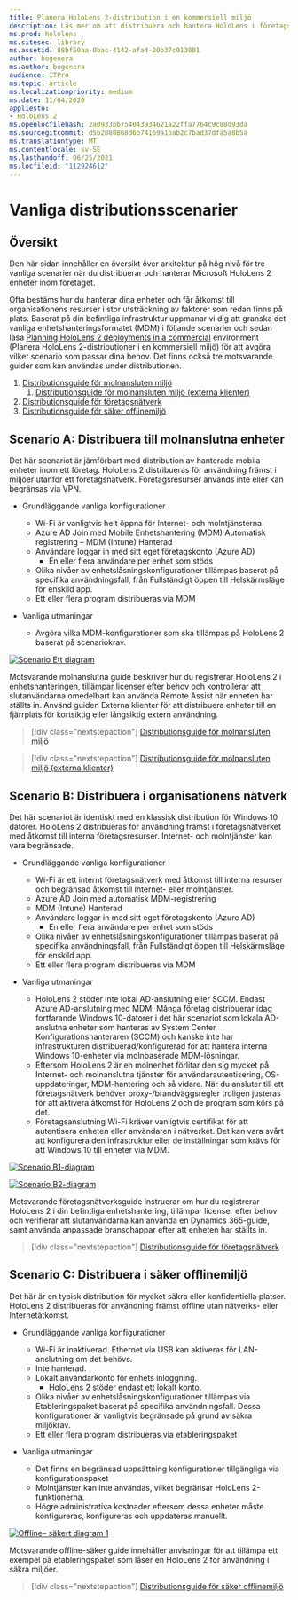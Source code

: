 ```yaml
---
title: Planera HoloLens 2-distribution i en kommersiell miljö
description: Läs mer om att distribuera och hantera HoloLens i företagsmiljöer, inklusive infrastruktur, Azure Active Directory och hantering av mobila enheter.
ms.prod: hololens
ms.sitesec: library
ms.assetid: 88bf50aa-0bac-4142-afa4-20b37c013001
author: bogenera
ms.author: bogenera
audience: ITPro
ms.topic: article
ms.localizationpriority: medium
ms.date: 11/04/2020
appliesto:
- HoloLens 2
ms.openlocfilehash: 2a0933bb754043934621a22ffa7764c9c88d93da
ms.sourcegitcommit: d5b2080868d6b74169a1bab2c7bad37dfa5a8b5a
ms.translationtype: MT
ms.contentlocale: sv-SE
ms.lasthandoff: 06/25/2021
ms.locfileid: "112924612"
---
```

# <a name="common-deployment-scenarios"></a>Vanliga distributionsscenarier

## <a name="overview"></a>Översikt

Den här sidan innehåller en översikt över arkitektur på hög nivå för tre vanliga scenarier när du distribuerar och hanterar Microsoft HoloLens 2 enheter inom företaget.

Ofta bestäms hur du hanterar dina enheter och får åtkomst till organisationens resurser i stor utsträckning av faktorer som redan finns på plats. Baserat på din befintliga infrastruktur uppmanar vi dig att granska det vanliga enhetshanteringsformatet (MDM) i följande scenarier och sedan läsa [Planning HoloLens 2 deployments in a commercial](hololens-core-components.md) environment (Planera HoloLens 2-distributioner i en kommersiell miljö) för att avgöra vilket scenario som passar dina behov. Det finns också tre motsvarande guider som kan användas under distributionen.


 1. [Distributionsguide för molnansluten miljö](hololens2-cloud-connected-overview.md)
     1. [Distributionsguide för molnansluten miljö (externa klienter)](hololens2-deployment-guide.md)
 1. [Distributionsguide för företagsnätverk](hololens2-corp-connected-overview.md)
 1. [Distributionsguide för säker offlinemiljö](hololens-common-scenarios-offline-secure.md)

## <a name="scenario-a-deploy-to-cloud-connected-devices"></a>Scenario A: Distribuera till molnanslutna enheter

Det här scenariot är jämförbart med distribution av hanterade mobila enheter inom ett företag. HoloLens 2 distribueras för användning främst i miljöer utanför ett företagsnätverk. Företagsresurser används inte eller kan begränsas via VPN. 
 * Grundläggande vanliga konfigurationer
   * Wi-Fi är vanligtvis helt öppna för Internet- och molntjänsterna.
   * Azure AD Join med Mobile Enhetshantering (MDM) Automatisk registrering – MDM (Intune) Hanterad
   * Användare loggar in med sitt eget företagskonto (Azure AD)
     * En eller flera användare per enhet som stöds
   * Olika nivåer av enhetslåsningskonfigurationer tillämpas baserat på specifika användningsfall, från Fullständigt öppen till Helskärmsläge för enskild app.
   * Ett eller flera program distribueras via MDM

* Vanliga utmaningar
   * Avgöra vilka MDM-konfigurationer som ska tillämpas på HoloLens 2 baserat på scenariokrav.

[![Scenario Ett diagram ](images/deployment-guides-revised-scenario-a.png)](images/deployment-guides-revised-scenario-a.png#lightbox)

Motsvarande molnanslutna guide beskriver hur du registrerar HoloLens 2 i enhetshanteringen, tillämpar licenser efter behov och kontrollerar att slutanvändarna omedelbart kan använda Remote Assist när enheten har ställts in. Använd guiden Externa klienter för att distribuera enheter till en fjärrplats för kortsiktig eller långsiktig extern användning.

> [!div class="nextstepaction"]
> [Distributionsguide för molnansluten miljö](hololens2-cloud-connected-overview.md)

> [!div class="nextstepaction"]
> [Distributionsguide för molnansluten miljö (externa klienter)](hololens2-deployment-guide.md)

## <a name="scenario-b-deploy-inside-your-organizations-network"></a>Scenario B: Distribuera i organisationens nätverk

Det här scenariot är identiskt med en klassisk distribution för Windows 10 datorer. HoloLens 2 distribueras för användning främst i företagsnätverket med åtkomst till interna företagsresurser. Internet- och molntjänster kan vara begränsade. 

 * Grundläggande vanliga konfigurationer
   * Wi-Fi är ett internt företagsnätverk med åtkomst till interna resurser och begränsad åtkomst till Internet- eller molntjänster.
   * Azure AD Join med automatisk MDM-registrering
   * MDM (Intune) Hanterad
   * Användare loggar in med sitt eget företagskonto (Azure AD)
     * En eller flera användare per enhet som stöds
   * Olika nivåer av enhetslåsningskonfigurationer tillämpas baserat på specifika användningsfall, från Fullständigt öppen till Helskärmsläge för enskild app.
   * Ett eller flera program distribueras via MDM

 * Vanliga utmaningar
   * HoloLens 2 stöder inte lokal AD-anslutning eller SCCM. Endast Azure AD-anslutning med MDM. Många företag distribuerar idag fortfarande Windows 10-datorer i det här scenariot som lokala AD-anslutna enheter som hanteras av System Center Konfigurationshanteraren (SCCM) och kanske inte har infrastrukturen distribuerad/konfigurerad för att hantera interna Windows 10-enheter via molnbaserade MDM-lösningar.
   * Eftersom HoloLens 2 är en molnenhet förlitar den sig mycket på Internet- och molnanslutna tjänster för användarautentisering, OS-uppdateringar, MDM-hantering och så vidare. När du ansluter till ett företagsnätverk behöver proxy-/brandväggsregler troligen justeras för att aktivera åtkomst för HoloLens 2 och de program som körs på det.
   * Företagsanslutning Wi-Fi kräver vanligtvis certifikat för att autentisera enheten eller användaren i nätverket. Det kan vara svårt att konfigurera den infrastruktur eller de inställningar som krävs för att Windows 10 till enheter via MDM.

[![Scenario B1-diagram ](images/deployment-guides-revised-scenario-b-01-1.png)](images/deployment-guides-revised-scenario-b-01-1.png#lightbox)

[![Scenario B2-diagram ](images/deployment-guides-revised-scenario-b-02-1.png)](images/deployment-guides-revised-scenario-b-02-1.png#lightbox)

Motsvarande företagsnätverksguide instruerar om hur du registrerar HoloLens 2 i din befintliga enhetshantering, tillämpar licenser efter behov och verifierar att slutanvändarna kan använda en Dynamics 365-guide, samt använda anpassade branschappar efter att enheten har ställts in.

> [!div class="nextstepaction"]
> [Distributionsguide för företagsnätverk](hololens2-corp-connected-overview.md)

## <a name="scenario-c-deploy-in-secure-offline-environment"></a>Scenario C: Distribuera i säker offlinemiljö

Det här är en typisk distribution för mycket säkra eller konfidentiella platser. HoloLens 2 distribueras för användning främst offline utan nätverks- eller Internetåtkomst. 
 * Grundläggande vanliga konfigurationer
   * Wi-Fi är inaktiverad. Ethernet via USB kan aktiveras för LAN-anslutning om det behövs.
   * Inte hanterad.
   * Lokalt användarkonto för enhets inloggning.
     * HoloLens 2 stöder endast ett lokalt konto.
   * Olika nivåer av enhetslåsningskonfigurationer tillämpas via Etableringspaket baserat på specifika användningsfall. Dessa konfigurationer är vanligtvis begränsade på grund av säkra miljökrav.
   * Ett eller flera program distribueras via etableringspaket

 * Vanliga utmaningar
   * Det finns en begränsad uppsättning konfigurationer tillgängliga via konfigurationspaket
   * Molntjänster kan inte användas, vilket begränsar HoloLens 2-funktionerna.
   * Högre administrativa kostnader eftersom dessa enheter måste konfigureras, konfigureras och uppdateras manuellt.

[![Offline– säkert diagram 1 ](images/deployment-guides-revised-scenario-c-01.png)](images/deployment-guides-revised-scenario-c-01.png#lightbox)

Motsvarande offline-säker guide innehåller anvisningar för att tillämpa ett exempel på etableringspaket som låser en HoloLens 2 för användning i säkra miljöer.

> [!div class="nextstepaction"]
> [Distributionsguide för säker offlinemiljö](hololens-common-scenarios-offline-secure.md)


